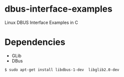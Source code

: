 # dbus-interface-examples
Linux DBUS Interface Examples in C


# Dependencies 
- GLib
- DBus

```sh
$ sudo apt-get install libdbus-1-dev  libglib2.0-dev
```
